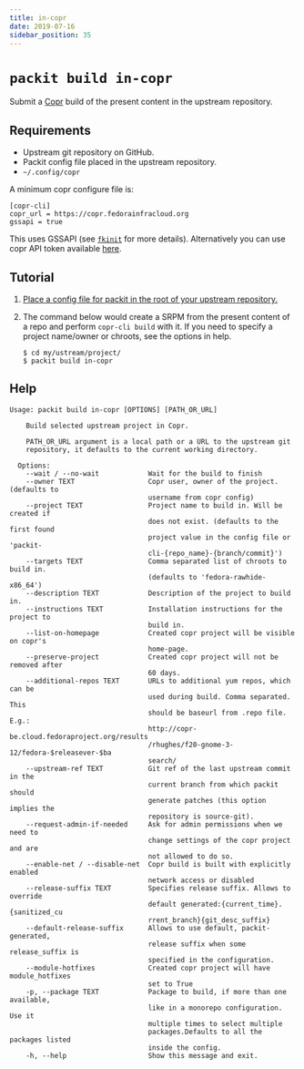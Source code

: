 ```yaml
---
title: in-copr
date: 2019-07-16
sidebar_position: 35
---
```


# `packit build in-copr`

Submit a [Copr](https://copr.fedorainfracloud.org) build of the present content in the upstream repository.

## Requirements

* Upstream git repository on GitHub.
* Packit config file placed in the upstream repository.
* `~/.config/copr`

A minimum copr configure file is:
```
[copr-cli]
copr_url = https://copr.fedorainfracloud.org
gssapi = true
```
This uses GSSAPI (see [`fkinit`](https://fedoraproject.org/wiki/Infrastructure/Kerberos#How_to_use_kerberos_auth_with_Fedora_Infrastructure)
for more details). Alternatively you can use copr API token available [here](https://copr.fedorainfracloud.org/api/).

## Tutorial

1. [Place a config file for packit in the root of your upstream repository.](/docs/configuration/)

2. The command below would create a SRPM from the present content of a repo and perform `copr-cli build` with it. If you need to specify a project name/owner or chroots, see the options in help.
    ```
    $ cd my/ustream/project/
    $ packit build in-copr
    ```

## Help

    Usage: packit build in-copr [OPTIONS] [PATH_OR_URL]

        Build selected upstream project in Copr.
      
        PATH_OR_URL argument is a local path or a URL to the upstream git
        repository, it defaults to the current working directory.
      
      Options:
        --wait / --no-wait            Wait for the build to finish
        --owner TEXT                  Copr user, owner of the project. (defaults to
                                      username from copr config)
        --project TEXT                Project name to build in. Will be created if
                                      does not exist. (defaults to the first found
                                      project value in the config file or 'packit-
                                      cli-{repo_name}-{branch/commit}')
        --targets TEXT                Comma separated list of chroots to build in.
                                      (defaults to 'fedora-rawhide-x86_64')
        --description TEXT            Description of the project to build in.
        --instructions TEXT           Installation instructions for the project to
                                      build in.
        --list-on-homepage            Created copr project will be visible on copr's
                                      home-page.
        --preserve-project            Created copr project will not be removed after
                                      60 days.
        --additional-repos TEXT       URLs to additional yum repos, which can be
                                      used during build. Comma separated. This
                                      should be baseurl from .repo file. E.g.:
                                      http://copr-be.cloud.fedoraproject.org/results
                                      /rhughes/f20-gnome-3-12/fedora-$releasever-$ba
                                      search/
        --upstream-ref TEXT           Git ref of the last upstream commit in the
                                      current branch from which packit should
                                      generate patches (this option implies the
                                      repository is source-git).
        --request-admin-if-needed     Ask for admin permissions when we need to
                                      change settings of the copr project and are
                                      not allowed to do so.
        --enable-net / --disable-net  Copr build is built with explicitly enabled
                                      network access or disabled
        --release-suffix TEXT         Specifies release suffix. Allows to override
                                      default generated:{current_time}.{sanitized_cu
                                      rrent_branch}{git_desc_suffix}
        --default-release-suffix      Allows to use default, packit-generated,
                                      release suffix when some release_suffix is
                                      specified in the configuration.
        --module-hotfixes             Created copr project will have module_hotfixes
                                      set to True
        -p, --package TEXT            Package to build, if more than one available,
                                      like in a monorepo configuration. Use it
                                      multiple times to select multiple
                                      packages.Defaults to all the packages listed
                                      inside the config.
        -h, --help                    Show this message and exit.


